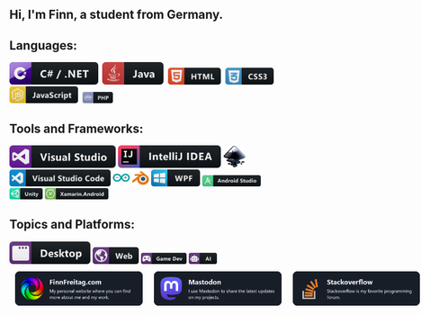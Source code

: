 ## Hi, I'm Finn, a student from Germany.

## Languages:

<div>
<img src="https://github.com/MikeCodesDotNET/ColoredBadges/blob/master/svg/dev/languages/csharp_dotnet.svg" title="CSharp" alt="CSharp" height="40">&nbsp;
<img src="https://github.com/MikeCodesDotNET/ColoredBadges/blob/master/svg/dev/languages/java.svg" title="Java" alt="Java" height="40">&nbsp;
<img src="https://github.com/MikeCodesDotNET/ColoredBadges/blob/master/svg/dev/languages/html.svg" title="HTML5" alt="HTML5" height="30">&nbsp;
<img src="https://github.com/MikeCodesDotNET/ColoredBadges/blob/master/svg/dev/languages/css3.svg" title="CSS3" alt="CSS3" height="30">&nbsp;
<img src="https://github.com/MikeCodesDotNET/ColoredBadges/blob/master/svg/dev/languages/js.svg" title="Javascript" alt="Javascript" height="30">&nbsp;
<img src="https://github.com/MikeCodesDotNET/ColoredBadges/blob/master/svg/dev/languages/php.svg" title="PHP" alt="PHP" height="20">&nbsp;
</div>

## Tools and Frameworks:

<div>
<img src="https://github.com/MikeCodesDotNET/ColoredBadges/blob/master/svg/dev/tools/visualstudio.svg" title="Visual Studio" alt="Visual Studio" height="40">
<img src="https://github.com/MikeCodesDotNET/ColoredBadges/blob/master/svg/dev/tools/jetbrains_intellij.svg" title="IntelliJ" alt="IntelliJ" height="40">
<img src="https://github.com/devicons/devicon/blob/master/icons/inkscape/inkscape-original.svg" title="Inkscape" alt="Inkscape" width="40" height="40">
<img src="https://github.com/MikeCodesDotNET/ColoredBadges/blob/master/svg/dev/tools/visualstudio_code.svg" title="Visual Studio Code" alt="Visual Studio Code" height="30">
<img src="https://github.com/devicons/devicon/blob/master/icons/arduino/arduino-original.svg" title="Arduino" alt="Arduino" width="30" height="30">
<img src="https://github.com/devicons/devicon/blob/master/icons/blender/blender-original.svg" title="Blender" alt="Bledner" width="30" height="30">
<img src="https://github.com/MikeCodesDotNET/ColoredBadges/blob/master/svg/dev/frameworks/wpf.svg" title="WPF" alt="WPF" height="30">
<img src="https://github.com/MikeCodesDotNET/ColoredBadges/blob/master/svg/dev/tools/android_studio.svg" title="Android Studio" alt="Android Studio" height="20">
<img src="https://github.com/MikeCodesDotNET/ColoredBadges/blob/master/svg/dev/frameworks/unity.svg" title="Unity" alt="Unity" height="20">
<img src="https://github.com/MikeCodesDotNET/ColoredBadges/blob/master/svg/dev/frameworks/xamarin_android.svg" title="Xamarin" alt="Xamarin" height="20">
</div>

## Topics and Platforms:

<div>
<img src="https://github.com/MikeCodesDotNET/ColoredBadges/blob/master/svg/dev/misc/desktop.svg" title="Desktop" alt="Desktop" height="40">
<img src="https://github.com/MikeCodesDotNET/ColoredBadges/blob/master/svg/dev/misc/web.svg" title="Web" alt="Web" height="30">
<img src="https://github.com/MikeCodesDotNET/ColoredBadges/blob/master/svg/dev/misc/gamedev.svg" title="Game Dev" alt="Game Dev" height="20">
<img src="https://github.com/MikeCodesDotNET/ColoredBadges/blob/master/svg/dev/misc/ai.svg" title="AI" alt="AI" height="20">
<!--<img src="https://github.com/MikeCodesDotNET/ColoredBadges/blob/master/svg/dev/misc/datascience.svg" title="Data Science" alt="Data Science" height="20">-->
</div>

<div style="display:flex;justify-content:spaced-evenly;align-items:center;flex-direction:row;width:100%;">
<img src="finnfreitag.png" style="width:45%;margin:10px;" />
<img src="mastodon.png" style="width:45%;margin:10px;" />
<img src="stackoverflow.png" style="width:45%;margin:10px;" />
<img src="kofi.png" style="width:45%;margin:10px;" />
</div>

